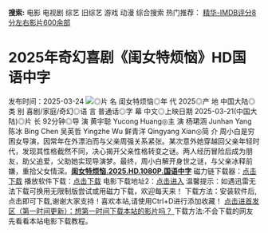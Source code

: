 **搜索:** 电影 电视剧 综艺 旧综艺 游戏 动漫 综合搜索 热门推荐： [精华-IMDB评分8分左右影片600余部](https://www.dytt8.com/html/gndy/jddy/20160320/50510.html)
# 2025年奇幻喜剧《闺女特烦恼》HD国语中字
发布时间：2025-03-24 
![](https://img9.doubanio.com/view/photo/l_ratio_poster/public/p2919606066.jpg)◎片 名 闺女特烦恼◎年 代 2025◎产 地 中国大陆◎类 别 喜剧/家庭/奇幻◎语 言 普通话◎字 幕 中文◎上映日期 2025-03-21(中国大陆)◎片 长 92分钟◎导 演 黄宇聪 Yucong Huang◎主 演 杨珺涵 Junhan Yang 陈冰 Bing Chen 吴英哲 Yingzhe Wu 鲜青洋 Qingyang Xian◎简 介 周小白是穷困女导演，因常年在外漂泊而与父亲周强关系紧张。某次意外她穿越回父亲年轻时代，发现其性格截然不同，决心揭开父亲性格转变之谜。两人经历冒险后成为朋友，助父追爱，父助她实现导演梦。最终，周小白解开身世之谜，与父亲冰释前嫌，重拾父女情深。[**闺女特烦恼.2025.HD.1080P.国语中字**](magnet:?xt=urn:btih:f72f761e3b727cc3059e8ef47be824586f13e3e8&dn=%e9%98%b3%e5%85%89%e7%94%b5%e5%bd%b1dygod.org.%e9%97%ba%e5%a5%b3%e7%89%b9%e7%83%a6%e6%81%bc.2025.HD.1080P.%e5%9b%bd%e8%af%ad%e4%b8%ad%e5%ad%97.mp4&tr=udp%3a%2f%2ftracker.opentrackr.org%3a1337%2fannounce&tr=udp%3a%2f%2fexodus.desync.com%3a6969%2fannounce) 磁力链下载器：[点击下载](https://dygod.org/js/bt.htm "qBittorrent") 播放软件下载：[点击下载](https://dygod.org/js/player.htm "PotPlayer") 电影下载地址2：[点击进入](https://dygod.org/ "阳光电影") 温馨提示：如遇迅雷无法下载可换用无限制版尝试或用磁力下载，欢迎每天来！  下载方法：安装软件后,点击即可下载,谢谢大家支持！喜欢本站,请使用Ctrl+D进行添加收藏！ [点击进首发区（第一时间更新）：想第一时间下载本站的影片吗？ ](https://www.ygdy8.net/)下载方法:不会下载的网友先看看本站电影下载教程。